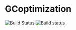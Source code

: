 # GCoptimization

[![Build Status](https://travis-ci.org/Gnimuc/GCoptimization.jl.svg?branch=master)](https://travis-ci.org/Gnimuc/GCoptimization.jl)
[![Build status](https://ci.appveyor.com/api/projects/status/hmcjk5sr3j01xk6r?svg=true)](https://ci.appveyor.com/project/Gnimuc/gcoptimization-jl)
